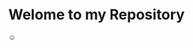 # Welome to my Repository

<!DOCTYPE html>
<html lang="en">
<head>
    <meta charset="UTF-8">
    <meta name="viewport" content="width=device-width, initial-scale=1.0">
    <title>Smiley Face</title>
</head>
<body>
    <div>&#9786;</div>
</body>
</html>
